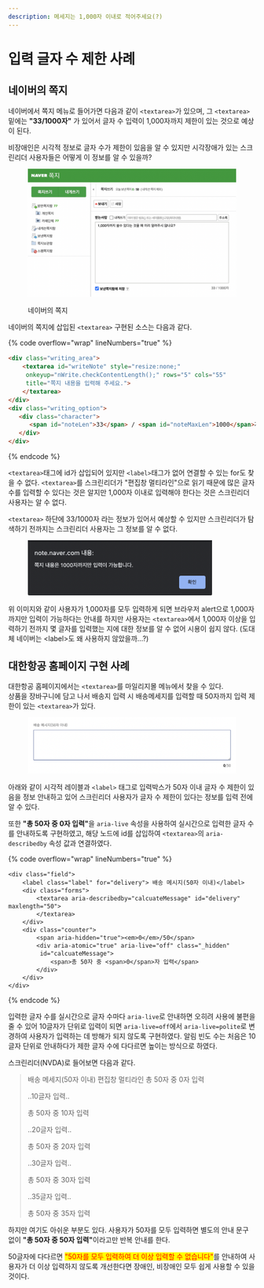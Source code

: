 ```yaml
---
description: 메세지는 1,000자 이내로 적어주세요(?)
---
```


# 입력 글자 수 제한 사례

## 네이버의 쪽지

네이버에서 쪽지 메뉴로 들어가면 다음과 같이 `<textarea>`가 있으며, 그 `<textarea>` 밑에는 **"33/1000자"** 가 있어서 글자 수 입력이 1,000자까지 제한이 있는 것으로 예상이 된다.

비장애인은 시각적 정보로 글자 수가 제한이 있음을 알 수 있지만 시각장애가 있는 스크린리더 사용자들은 어떻게 이 정보를 알 수 있을까?&#x20;

<figure><img src="../../.gitbook/assets/image (1) (1) (2).png" alt=""><figcaption><p>네이버의 쪽지</p></figcaption></figure>

네이버의 쪽지에 삽입된 `<textarea>` 구현된 소스는 다음과 같다.

{% code overflow="wrap" lineNumbers="true" %}
```html
<div class="writing_area">
    <textarea id="writeNote" style="resize:none;"    
     onkeyup="nWrite.checkContentLength();" rows="5" cols="55" 
     title="쪽지 내용을 입력해 주세요.">
    </textarea>
</div>
<div class="writing_option">
   <div class="character">
      <span id="noteLen">33</span> / <span id="noteMaxLen">1000</span>자
   </div>
</div>
```
{% endcode %}

`<textarea>`태그에 id가 삽입되어 있지만 `<label>`태그가 없어 연결할 수 있는 for도 찾을 수 없다. `<textarea>`를 스크린리더가 "편집창 멀티라인"으로 읽기 때문에 많은 글자 수를 입력할 수 있다는 것은 알지만 1,000자 이내로 입력해야 한다는 것은 스크린리더 사용자는 알 수 없다.

`<textarea>` 하단에 33/1000자 라는 정보가 있어서 예상할 수 있지만 스크린리더가 탐색하기 전까지는 스크린리더 사용자는 그 정보를 알 수 없다.

<figure><img src="../../.gitbook/assets/image (2) (1) (1).png" alt="" width="375"><figcaption></figcaption></figure>

위 이미지와 같이 사용자가 1,000자를 모두 입력하게 되면 브라우저 alert으로 1,000자 까지만 입력이 가능하다는 안내를 하지만 사용자는 `<textarea>`에서 1,000자 이상을 입력하기 전까지 몇 글자를 입력했는 지에 대한 정보를 알 수 없어  시용이 쉽지 않다.  (도대체 네이버는 \<label>도 왜 사용하지 않았을까...?)



## 대한항공 홈페이지 구현 사례

대한항공 홈페이지에서는 `<textarea>`를 마일리지몰 메뉴에서 찾을 수 있다. \
상품을 장바구니에 담고 나서 배송지 입력 시 배송메세지를 입력할 때 50자까지 입력 제한이 있는 `<textarea>`가 있다.

<figure><img src="../../.gitbook/assets/image (15).png" alt=""><figcaption></figcaption></figure>

아래와 같이 시각적 레이블과 `<label>` 태그로 입력박스가 50자 이내 글자 수 제한이 있음을 정보 안내하고 있어 스크린리더 사용자가 글자 수 제한이 있다는 정보를 입력 전에 알 수 있다.

또한 **"총 50자 중 0자 입력"**&#xC744; `aria-live` 속성을 사용하여 실시간으로 입력한 글자 수를 안내하도록 구현하였고, 해당 노드에 id를 삽입하여 `<textarea>`의 `aria-describedby` 속성 값과 연결하였다.&#x20;

{% code overflow="wrap" lineNumbers="true" %}
```markup
<div class="field">
    <label class="label" for="delivery"> 배송 메시지(50자 이내)</label>
    <div class="forms">
        <textarea aria-describedby="calcuateMessage" id="delivery" maxlength="50">
        </textarea>
    </div>
    <div class="counter">
        <span aria-hidden="true"><em>0</em>/50</span>
        <div aria-atomic="true" aria-live="off" class="_hidden" 
         id="calcuateMessage">
            <span>총 50자 중 <span>0</span>자 입력</span>
        </div>
    </div>
</div>
```
{% endcode %}

입력한 글자 수를 실시간으로 글자 수마다 `aria-live`로 안내하면 오히려 사용에 불편을 줄 수 있어 10글자가 단위로 입력이 되면 `aria-live=off`에서 `aria-live=polite`로 변경하여 사용자가 입력하는 데 방해가 되지 않도록 구현하였다. 알림 빈도 수는 처음은 10글자 단위로 안내하다가 제한 글자 수에 다다르면 높이는 방식으로 하였다.

스크린리더(NVDA)로 들어보면 다음과 같다.

> 배송 메세지(50자 이내) 편집창 멀티라인 총 50자 중 0자 입력
>
> ..10글자 입력..
>
> 총 50자 중 10자 입력
>
> ..20글자 입력..
>
> 총 50자 중 20자 입력
>
> ..30글자 입력..
>
> 총 50자 중 30자 입력
>
> ..35글자 입력..
>
> 총 50자 중 35자 입력

하지만 여기도 아쉬운 부분도 있다. 사용자가 50자를 모두 입력하면 별도의 안내 문구 없이 **"총 50자 중 50자 입력"**&#xC774;라고만 반복 안내를 한다.&#x20;

50글자에 다다르면 <mark style="color:red;">"50자를 모두 입력하여 더 이상 입력할 수 없습니다"</mark>를 안내하여 사용자가 더 이상 입력하지 않도록 개선한다면 장애인, 비장애인 모두 쉽게 사용할 수 있을 것이다.&#x20;

